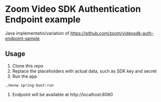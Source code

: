 # Zoom Video SDK Authentication Endpoint example
Java implementatio/variation of https://github.com/zoom/videosdk-auth-endpoint-sample
## Usage
1. Clone this repo
1. Replace the placeholders with actual data, such as SDK key and secret
1. Run the app
```shell
./mvnw spring-boot:run
```
1. Endpoint will be available at http://localhost:8080